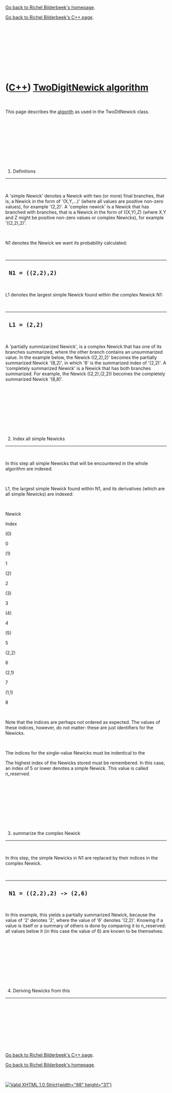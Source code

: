 [Go back to Richel Bilderbeek's homepage](index.htm).

[Go back to Richel Bilderbeek's C++ page](Cpp.htm).

 

 

 

 

 

([C++](Cpp.htm)) [TwoDigitNewick algorithm](CppTwoDigitNewickAlgorithm.htm)
===========================================================================

 

This page describes the [algorith](CppAlgorithm.htm) as used in the
TwoDitNewick class.

 

 

 

 

 

1. Definitions
--------------

 

A 'simple Newick' denotes a Newick with two (or more) final branches,
that is, a Newick in the form of '(X,Y,...)' (where all values are
positive non-zero values), for example '(2,2)'. A 'complex newick' is a
Newick that has branched with branches, that is a Newick in the form of
((X,Y),Z) (where X,Y and Z might be positive non-zero values or complex
Newicks), for example '((2,2),2)'.

 

N1 denotes the Newick we want its probability calculated:

 

  -------------------
  ` N1 = ((2,2),2)`
  -------------------

 

L1 denotes the largest simple Newick found within the complex Newick N1:

 

  ---------------
  ` L1 = (2,2)`
  ---------------

 

A 'partially summizarized Newick', is a complex Newick that has one of
its branches summarized, where the other branch contains an unsummarized
value. In the example below, the Newick ((2,2),2)' becomes the partially
summarized Newick '(8,2)', in which '8' is the summarized index of
'(2,2)'. A 'completely summarized Newick' is a Newick that has both
branches summarized. For example, the Newick ((2,2),(2,2)) becomes the
completely summarized Newick '(8,8)'.

 

 

 

 

 

2. Index all simple Newicks
---------------------------

 

In this step all simple Newicks that will be encountered in the whole
algorithm are indexed.

 

L1, the largest simple Newick found within N1, and its derivatives
(which are all simple Newicks) are indexed:

 

Newick

Index

(0)

0

(1)

1

(2)

2

(3)

3

(4)

4

(5)

5

(2,2)

6

(2,1)

7

(1,1)

8

 

Note that the indices are perhaps not ordered as expected. The values of
these indices, however, do not matter: these are just identifiers for
the Newicks.

 

The indices for the single-value Newicks must be indentical to the

The highest index of the Newicks stored must be remembered. In this
case, an index of 5 or lower denotes a simple Newick. This value is
called *n\_reserved*.

 

 

 

 

 

3. summarize the complex Newick
-------------------------------

 

In this step, the simple Newicks in N1 are replaced by their indices in
the complex Newick.

 

  ----------------------------
  ` N1 = ((2,2),2) -> (2,6)`
  ----------------------------

 

In this example, this yields a partially summarized Newick, because the
value of '2' denotes '2', where the value of '6' denotes '(2,2)'.
Knowing if a value is itself or a summary of others is done by comparing
it to n\_reserved: all values below it (in this case the value of 6) are
known to be themselves.

 

 

 

 

 

4. Deriving Newicks from this
-----------------------------

 

 

 

 

 

[Go back to Richel Bilderbeek's C++ page](Cpp.htm).

[Go back to Richel Bilderbeek's homepage](index.htm).

 

[![Valid XHTML 1.0 Strict](valid-xhtml10.png){width="88"
height="31"}](http://validator.w3.org/check?uri=referer)
